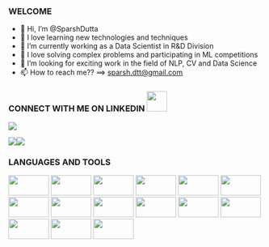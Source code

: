 ### WELCOME

- 👋 Hi, I’m @SparshDutta
- 👀 I love learning new technologies and techniques
- 🌱 I’m currently working as a Data Scientist in R&D Division
- 🤖 I love solving complex problems and participating in ML competitions
- 💞️ I’m looking for exciting work in the field of NLP, CV and Data Science
- 📫 How to reach me?? ==> sparsh.dtt@gmail.com

### CONNECT WITH ME ON LINKEDIN <img src="https://raw.githubusercontent.com/ShahriarShafin/ShahriarShafin/main/Assets/handshake.gif" width="40" height="40">
<a href="https://www.linkedin.com/in/sparsh-dutta-4b3a8857/" target="_blank"> <img src="https://img.shields.io/badge/LinkedIn-0077B5?style=for-the-badge&logo=linkedin&logoColor=white"></a>


<div style="display: flex; flex-direction: row;">
 <img class="img" src="https://github-readme-stats.vercel.app/api?username=llFireHawkll&show_icons=true&theme=radical" />
 <img class="img" src="https://github-readme-stats.vercel.app/api/top-langs/?username=llFireHawkll&theme=radical&layout=compact" />
</div>




### LANGUAGES AND TOOLS
<img src="https://camo.githubusercontent.com/1d60a65352c961dc0bc3bfcddb926a34787b47ffced9bcadeaea32962297ef5a/68747470733a2f2f696d672e736869656c64732e696f2f62616467652f2d507974686f6e2d3035313232413f7374796c653d666c6174266c6f676f3d707974686f6e" width="80" height="40">  <img src="https://camo.githubusercontent.com/710c84b9d05c2aabc0bededda64d2b6b39c4940b589cac9fa94eb1f7807ed07c/68747470733a2f2f696d672e736869656c64732e696f2f62616467652f6e756d70792532302d2532333031333234332e7376673f267374796c653d666c6174266c6f676f3d6e756d7079266c6f676f436f6c6f723d7768697465" width="80" height="40"> <img src="https://img.shields.io/badge/pandas-%23150458.svg?style=for-the-badge&logo=pandas&logoColor=white)" width="80" height="40"> <img src="https://img.shields.io/badge/Keras-%23D00000.svg?style=for-the-badge&logo=Keras&logoColor=white" width="80" height="40"> <img src="https://img.shields.io/badge/PyTorch-%23EE4C2C.svg?style=for-the-badge&logo=PyTorch&logoColor=white" width="80" height="40"> <img src="https://img.shields.io/badge/TensorFlow-FF6F00?style=for-the-badge&logo=tensorflow&logoColor=white" width="80" height="40"> <img src="https://img.shields.io/badge/FastAPI-005571?style=for-the-badge&logo=fastapi" width="80" height="40"> <img src="https://img.shields.io/badge/flask-%23000.svg?style=for-the-badge&logo=flask&logoColor=white" width="80" height="40"> <img src="https://img.shields.io/badge/postgres-%23316192.svg?style=for-the-badge&logo=postgresql&logoColor=white" width="80" height="40"> <img src="https://img.shields.io/badge/redis-%23DD0031.svg?style=for-the-badge&logo=redis&logoColor=white" width="80" height="40"> <img src="https://img.shields.io/badge/kubernetes-%23326ce5.svg?style=for-the-badge&logo=kubernetes&logoColor=white" width="80" height="40"> <img src="https://img.shields.io/badge/docker-%230db7ed.svg?style=for-the-badge&logo=docker&logoColor=white" width="80" height="40"> <img src="https://img.shields.io/badge/Postman-FF6C37?style=for-the-badge&logo=postman&logoColor=white" width="80" height="40"> <img src="https://img.shields.io/badge/jenkins-%232C5263.svg?style=for-the-badge&logo=jenkins&logoColor=white" width="80" height="40"> <img src="https://img.shields.io/badge/nginx-%23009639.svg?style=for-the-badge&logo=nginx&logoColor=white" width="80" height="40">
